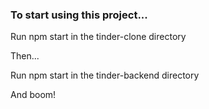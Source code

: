 ### To start using this project...

Run npm start in the tinder-clone directory

Then...

Run npm start in the tinder-backend directory

And boom!